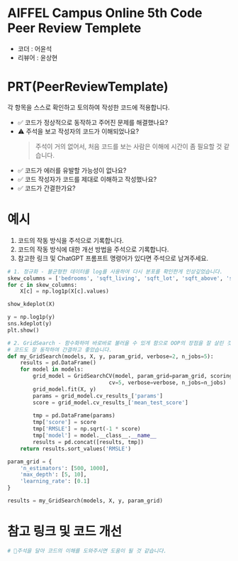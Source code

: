 # AIFFEL Campus Online 5th Code Peer Review Templete
- 코더 : 어윤석
- 리뷰어 : 윤상현

# PRT(PeerReviewTemplate) 
각 항목을 스스로 확인하고 토의하여 작성한 코드에 적용합니다.

- :white_check_mark: 코드가 정상적으로 동작하고 주어진 문제를 해결했나요?
- :warning: 주석을 보고 작성자의 코드가 이해되었나요?
  > 주석이 거의 없어서, 처음 코드를 보는 사람은 이해에 시간이 좀 필요할 것 같습니다.
- :white_check_mark: 코드가 에러를 유발할 가능성이 없나요?
- :white_check_mark: 코드 작성자가 코드를 제대로 이해하고 작성했나요?
- :white_check_mark: 코드가 간결한가요?

# 예시
1. 코드의 작동 방식을 주석으로 기록합니다.
2. 코드의 작동 방식에 대한 개선 방법을 주석으로 기록합니다.
3. 참고한 링크 및 ChatGPT 프롬프트 명령어가 있다면 주석으로 남겨주세요.
```python
# 1. 정규화 - 불균형한 데이터를 log를 사용하여 다시 분포를 확인한게 인상깊었습니다.
skew_columns = ['bedrooms', 'sqft_living', 'sqft_lot', 'sqft_above', 'sqft_basement', 'sqft_lot15']
for c in skew_columns:
    X[c] = np.log1p(X[c].values)

show_kdeplot(X)

y = np.log1p(y)
sns.kdeplot(y)
plt.show()

# 2. GridSearch - 함수화하여 바로바로 불러올 수 있게 함으로 OOP의 장점을 잘 살린 것 같습니다.
# 코드도 잘 동작하여 간결하고 좋았습니다.
def my_GridSearch(models, X, y, param_grid, verbose=2, n_jobs=5):
    results = pd.DataFrame()
    for model in models:
        grid_model = GridSearchCV(model, param_grid=param_grid, scoring='neg_mean_squared_error', \
                                cv=5, verbose=verbose, n_jobs=n_jobs)
        grid_model.fit(X, y)
        params = grid_model.cv_results_['params']
        score = grid_model.cv_results_['mean_test_score']
        
        tmp = pd.DataFrame(params)
        tmp['score'] = score
        tmp['RMSLE'] = np.sqrt(-1 * score)
        tmp['model'] = model.__class__.__name__
        results = pd.concat([results, tmp])
    return results.sort_values('RMSLE')

param_grid = {
    'n_estimators': [500, 1000],
    'max_depth': [5, 10],
    'learning_rate': [0.1]
}

results = my_GridSearch(models, X, y, param_grid)
```

# 참고 링크 및 코드 개선
```python
# 주석을 달아 코드의 이해를 도와주시면 도움이 될 것 같습니다.
```
